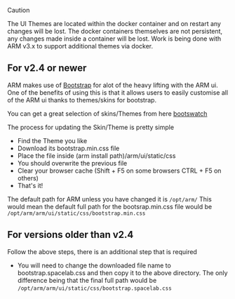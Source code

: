
> [!CAUTION]
> The UI Themes are located within the docker container and on restart any changes will be lost.
> The docker containers themselves are not persistent, any changes made inside a container will be lost.
> Work is being done with ARM v3.x to support additional themes via docker.

## For v2.4 or newer

ARM makes use of [Bootstrap](https://getbootstrap.com) for alot of the heavy lifting with the ARM ui. One of the benefits of using this is that it allows users to easily customise all of the ARM ui thanks to themes/skins for bootstrap.

You can get a great selection of skins/Themes from here [bootswatch](https://bootswatch.com)

The process for updating the Skin/Theme is pretty simple
   - Find the Theme you like
   - Download its bootstrap.min.css file
   - Place the file inside (arm install path)/arm/ui/static/css
   - You should overwrite the previous file
   - Clear your browser cache (Shift + F5 on some browsers CTRL + F5 on others)
   - That's it!


The default path for ARM unless you have changed it is `/opt/arm/`
This would mean the default full path for the bootsrap.min.css file would be `/opt/arm/arm/ui/static/css/bootstrap.min.css`

## For versions older than v2.4

Follow the above steps, there is an additional step that is required

 - You will need to change the downloaded file name to bootstrap.spacelab.css and then copy it to the above directory. The only difference being that the final full path would be ``/opt/arm/arm/ui/static/css/bootstrap.spacelab.css``
